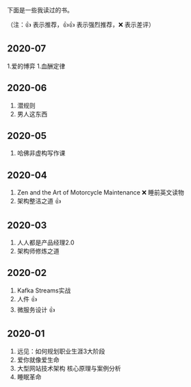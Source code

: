 下面是一些我读过的书。

（注：:+1: 表示推荐，:+1::+1: 表示强烈推荐，:x: 表示差评）
## 2020-07
1.爱的博弈
1.血酬定律

## 2020-06
1. 潜规则
1. 男人这东西

## 2020-05
1. 哈佛非虚构写作课

## 2020-04
1. Zen and the Art of Motorcycle Maintenance :x: 睡前英文读物
1. 架构整洁之道 :+1:

## 2020-03
1. 人人都是产品经理2.0
1. 架构师修炼之道

## 2020-02
1. Kafka Streams实战
1. 人件 :+1:
1. 微服务设计 :+1:

## 2020-01
1. 远见：如何规划职业生涯3大阶段
1. 爱你就像爱生命
1. 大型网站技术架构 核心原理与案例分析
1. 睡眠革命

